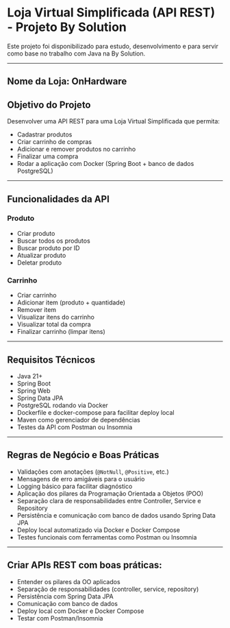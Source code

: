 # Loja Virtual Simplificada (API REST) - Projeto By Solution

Este projeto foi disponibilizado para estudo, desenvolvimento e para servir como base no trabalho com Java na By Solution.

---

## Nome da Loja: **OnHardware**

## Objetivo do Projeto

Desenvolver uma API REST para uma Loja Virtual Simplificada que permita:

- Cadastrar produtos
- Criar carrinho de compras
- Adicionar e remover produtos no carrinho
- Finalizar uma compra
- Rodar a aplicação com Docker (Spring Boot + banco de dados PostgreSQL)

---

## Funcionalidades da API

### Produto

- Criar produto
- Buscar todos os produtos
- Buscar produto por ID
- Atualizar produto
- Deletar produto

### Carrinho

- Criar carrinho
- Adicionar item (produto + quantidade)
- Remover item
- Visualizar itens do carrinho
- Visualizar total da compra
- Finalizar carrinho (limpar itens)

---

## Requisitos Técnicos

- Java 21+
- Spring Boot
- Spring Web
- Spring Data JPA
- PostgreSQL rodando via Docker
- Dockerfile e docker-compose para facilitar deploy local
- Maven como gerenciador de dependências
- Testes da API com Postman ou Insomnia

---

## Regras de Negócio e Boas Práticas

- Validações com anotações (`@NotNull`, `@Positive`, etc.)
- Mensagens de erro amigáveis para o usuário
- Logging básico para facilitar diagnóstico
- Aplicação dos pilares da Programação Orientada a Objetos (POO)
- Separação clara de responsabilidades entre Controller, Service e Repository
- Persistência e comunicação com banco de dados usando Spring Data JPA
- Deploy local automatizado via Docker e Docker Compose
- Testes funcionais com ferramentas como Postman ou Insomnia

---

## Criar APIs REST com boas práticas:

- Entender os pilares da OO aplicados
- Separação de responsabilidades (controller, service, repository)
- Persistência com Spring Data JPA
- Comunicação com banco de dados
- Deploy local com Docker e Docker Compose
- Testar com Postman/Insomnia
